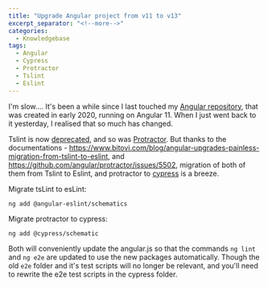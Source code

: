 ```yaml
---
title: "Upgrade Angular project from v11 to v13"
excerpt_separator: "<!--more-->"
categories:
  - Knowledgebase
tags:
  - Angular
  - Cypress
  - Protractor
  - Tslint
  - Eslint
---
```


I'm slow.... It's been a while since I last touched my [Angular repository](https://github.com/thecodinganalyst/elixir), that was created in early 2020, running on Angular 11. When I just went back to it yesterday, I realised that so much has changed. 

Tslint is now [deprecated](https://www.npmjs.com/package/tslint), and so was [Protractor](https://github.com/angular/protractor/issues/5502). But thanks to the documentations - https://www.bitovi.com/blog/angular-upgrades-painless-migration-from-tslint-to-eslint, and https://github.com/angular/protractor/issues/5502, migration of both of them from Tslint to Eslint, and protractor to [cypress](https://www.cypress.io/) is a breeze. 

Migrate tsLint to esLint:
```
ng add @angular-eslint/schematics
```

Migrate protractor to cypress:
```
ng add @cypress/schematic
```

Both will conveniently update the angular.js so that the commands `ng lint` and `ng e2e` are updated to use the new packages automatically. Though the old `e2e` folder and it's test scripts will no longer be relevant, and you'll need to rewrite the e2e test scripts in the cypress folder. 